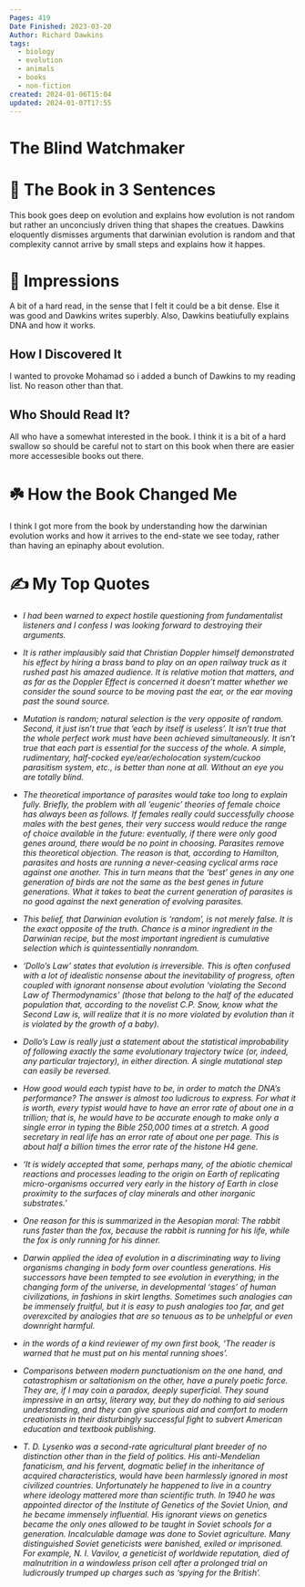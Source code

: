 ```yaml
---
Pages: 419
Date Finished: 2023-03-20
Author: Richard Dawkins
tags:
  - biology
  - evolution
  - animals
  - books
  - non-fiction
created: 2024-01-06T15:04
updated: 2024-01-07T17:55
---
```

# The Blind Watchmaker


# 🚀 The Book in 3 Sentences
This book goes deep on evolution and explains how evolution is not random but rather an unconciusly driven thing that shapes the creatues. Dawkins eloquently dismisses arguments that darwinian evolution is random and that complexity cannot arrive by small steps and explains how it happes. 

# 🎨 Impressions
A bit of a hard read, in the sense that I felt it could be a bit dense. Else it was good and Dawkins writes superbly.  Also, Dawkins beatiufully explains DNA and how it works. 

## How I Discovered It
I wanted to provoke Mohamad so i added a bunch of Dawkins to my reading list. No reason other than that. 

## Who Should Read It?
All who have a somewhat interested in the book. I think it is a bit of a hard swallow so should be careful not to start on this book when there are easier more accessesible books out there.

# ☘️ How the Book Changed Me
I think I got more from the book by understanding how the darwinian evolution works and how it arrives to the end-state we see today, rather than having an epinaphy about evolution. 

# ✍️ My Top  Quotes

- *I had been warned to expect hostile questioning from fundamentalist listeners and I confess I was looking forward to destroying their arguments.* 
 
- *It is rather implausibly said that Christian Doppler himself demonstrated his effect by hiring a brass band to play on an open railway truck as it rushed past his amazed audience. It is relative motion that matters, and as far as the Doppler Effect is concerned it doesn’t matter whether we consider the sound source to be moving past the ear, or the ear moving past the sound source.* 
 
- *Mutation is random; natural selection is the very opposite of random. Second, it just isn’t true that ‘each by itself is useless’. It isn’t true that the whole perfect work must have been achieved simultaneously. It isn’t true that each part is essential for the success of the whole. A simple, rudimentary, half-cocked eye/ear/echolocation system/cuckoo parasitism system, etc., is better than none at all. Without an eye you are totally blind.* 
 
- *The theoretical importance of parasites would take too long to explain fully. Briefly, the problem with all ‘eugenic’ theories of female choice has always been as follows. If females really could successfully choose males with the best genes, their very success would reduce the range of choice available in the future: eventually, if there were only good genes around, there would be no point in choosing. Parasites remove this theoretical objection. The reason is that, according to Hamilton, parasites and hosts are running a never-ceasing cyclical arms race against one another. This in turn means that the ‘best’ genes in any one generation of birds are not the same as the best genes in future generations. What it takes to beat the current generation of parasites is no good against the next generation of evolving parasites.* 
 
- *This belief, that Darwinian evolution is ‘random’, is not merely false. It is the exact opposite of the truth. Chance is a minor ingredient in the Darwinian recipe, but the most important ingredient is cumulative selection which is quintessentially nonrandom.* 
 
- *‘Dollo’s Law’ states that evolution is irreversible. This is often confused with a lot of idealistic nonsense about the inevitability of progress, often coupled with ignorant nonsense about evolution ‘violating the Second Law of Thermodynamics’ (those that belong to the half of the educated population that, according to the novelist C.P. Snow, know what the Second Law is, will realize that it is no more violated by evolution than it is violated by the growth of a baby).* 
 
- *Dollo’s Law is really just a statement about the statistical improbability of following exactly the same evolutionary trajectory twice (or, indeed, any particular trajectory), in either direction. A single mutational step can easily be reversed.* 
 
- *How good would each typist have to be, in order to match the DNA’s performance? The answer is almost too ludicrous to express. For what it is worth, every typist would have to have an error rate of about one in a trillion; that is, he would have to be accurate enough to make only a single error in typing the Bible 250,000 times at a stretch. A good secretary in real life has an error rate of about one per page. This is about half a billion times the error rate of the histone H4 gene.* 
 
- *‘It is widely accepted that some, perhaps many, of the abiotic chemical reactions and processes leading to the origin on Earth of replicating micro-organisms occurred very early in the history of Earth in close proximity to the surfaces of clay minerals and other inorganic substrates.’* 
 
- *One reason for this is summarized in the Aesopian moral: The rabbit runs faster than the fox, because the rabbit is running for his life, while the fox is only running for his dinner.* 
 
- *Darwin applied the idea of evolution in a discriminating way to living organisms changing in body form over countless generations. His successors have been tempted to see evolution in everything; in the changing form of the universe, in developmental ‘stages’ of human civilizations, in fashions in skirt lengths. Sometimes such analogies can be immensely fruitful, but it is easy to push analogies too far, and get overexcited by analogies that are so tenuous as to be unhelpful or even downright harmful.* 
 
- *in the words of a kind reviewer of my own first book, ‘The reader is warned that he must put on his mental running shoes’.* 
 
- *Comparisons between modern punctuationism on the one hand, and catastrophism or saltationism on the other, have a purely poetic force. They are, if I may coin a paradox, deeply superficial. They sound impressive in an artsy, literary way, but they do nothing to aid serious understanding, and they can give spurious aid and comfort to modern creationists in their disturbingly successful fight to subvert American education and textbook publishing.* 
 
- *T. D. Lysenko was a second-rate agricultural plant breeder of no distinction other than in the field of politics. His anti-Mendelian fanaticism, and his fervent, dogmatic belief in the inheritance of acquired characteristics, would have been harmlessly ignored in most civilized countries. Unfortunately he happened to live in a country where ideology mattered more than scientific truth. In 1940 he was appointed director of the Institute of Genetics of the Soviet Union, and he became immensely influential. His ignorant views on genetics became the only ones allowed to be taught in Soviet schools for a generation. Incalculable damage was done to Soviet agriculture. Many distinguished Soviet geneticists were banished, exiled or imprisoned. For example, N. I. Vavilov, a geneticist of worldwide reputation, died of malnutrition in a windowless prison cell after a prolonged trial on ludicrously trumped up charges such as ‘spying for the British’.* 
 
